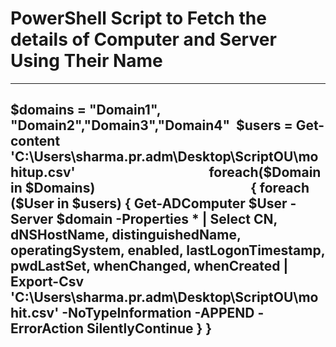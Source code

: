 # PowerShell Script to Fetch the details of Computer and Server Using Their Name

---
$domains = "Domain1", "Domain2","Domain3","Domain4" 
$users = Get-content 'C:\Users\sharma.pr.adm\Desktop\ScriptOU\mohitup.csv'                                           
foreach($Domain in $Domains)                                                 
{
foreach ($User in $users)
{
Get-ADComputer $User -Server $domain -Properties * | Select CN, dNSHostName, distinguishedName, operatingSystem, enabled, lastLogonTimestamp, pwdLastSet, whenChanged, whenCreated | Export-Csv 'C:\Users\sharma.pr.adm\Desktop\ScriptOU\mohit.csv' -NoTypeInformation -APPEND -ErrorAction SilentlyContinue
}
} 
--
